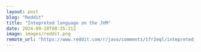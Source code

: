 ```yaml
---
layout: post
blog: "Reddit"
title: "Intepreted language on the JVM"
date: 2024-09-28T00:35:21Z
image: images/reddit.png
remote_url: "https://www.reddit.com/r/java/comments/1fr2eql/intepreted_language_on_the_jvm/"
---
```

